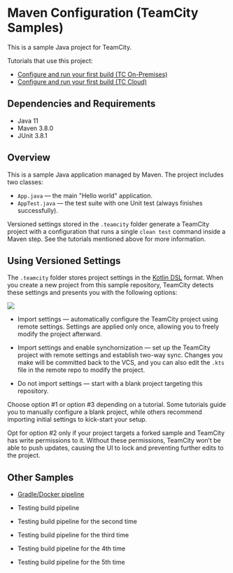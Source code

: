 # Maven Configuration (TeamCity Samples)

This is a sample Java project for TeamCity.

Tutorials that use this project:

* [Configure and run your first build (TC On-Premises)](https://www.jetbrains.com/help/teamcity/configure-and-run-your-first-build.html)
* [Configure and run your first build (TC Cloud)](https://www.jetbrains.com/help/teamcity/cloud/configure-and-run-your-first-build.html)

## Dependencies and Requirements

* Java 11
* Maven 3.8.0
* JUnit 3.8.1

## Overview

This is a sample Java application managed by Maven. The project includes two classes:

* `App.java` — the main "Hello world" application.
* `AppTest.java` — the test suite with one Unit test (always finishes successfully).

Versioned settings stored in the `.teamcity` folder generate a TeamCity project with a configuration that runs a single `clean test` command inside a Maven step. See the tutorials mentioned above for more information.

## Using Versioned Settings

The `.teamcity` folder stores project settings in the [Kotlin DSL](https://www.jetbrains.com/help/teamcity/kotlin-dsl.html) format. When you create a new project from this sample repository, TeamCity detects these settings and presents you with the following options:

![](tc-settings-import.png)

* Import settings — automatically configure the TeamCity project using remote settings. Settings are applied only once, allowing you to freely modify the project afterward.

* Import settings and enable synchornization — set up the TeamCity project with remote settings and establish two-way sync. Changes you make will be committed back to the VCS, and you can also edit the `.kts` file in the remote repo to modify the project.

* Do not import settings — start with a blank project targeting this repository.

Choose option #1 or option #3 depending on a tutorial. Some tutorials guide you to manually configure a blank project, while others recommend importing initial settings to kick-start your setup.

Opt for option #2 only if your project targets a forked sample and TeamCity has write permissions to it. Without these permissions, TeamCity won’t be able to push updates, causing the UI to lock and preventing further edits to the project.

## Other Samples

* [Gradle/Docker pipeline](https://github.com/JetBrains/Gradle-Docker-Pipeline-TeamCity-Samples)

* Testing build pipeline
* Testing build pipeline for the second time
* Testing build pipeline for the third time
* Testing build pipeline for the 4th time
* Testing build pipeline for the 5th time


